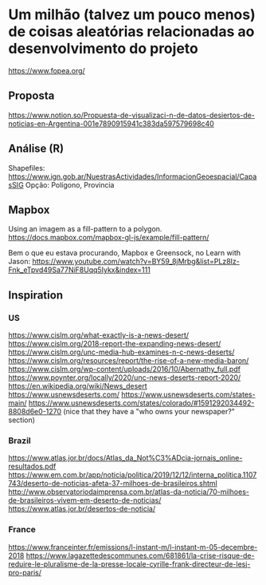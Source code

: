 # Um milhão (talvez um pouco menos) de coisas aleatórias relacionadas ao desenvolvimento do projeto

https://www.fopea.org/

## Proposta

https://www.notion.so/Propuesta-de-visualizaci-n-de-datos-desiertos-de-noticias-en-Argentina-001e7890915941c383da597579698c40

## Análise (R)

Shapefiles: https://www.ign.gob.ar/NuestrasActividades/InformacionGeoespacial/CapasSIG
Opção: Polígono, Provincia

## Mapbox

Using an imagem as a fill-pattern to a polygon.
https://docs.mapbox.com/mapbox-gl-js/example/fill-pattern/

Bem o que eu estava procurando, Mapbox e Greensock, no Learn with Jason:
https://www.youtube.com/watch?v=BY59_8jMrbg&list=PLz8Iz-Fnk_eTpvd49Sa77NiF8Uqq5Iykx&index=111


## Inspiration

### US

https://www.cislm.org/what-exactly-is-a-news-desert/
https://www.cislm.org/2018-report-the-expanding-news-desert/
https://www.cislm.org/unc-media-hub-examines-n-c-news-deserts/
https://www.cislm.org/resources/report/the-rise-of-a-new-media-baron/
https://www.cislm.org/wp-content/uploads/2016/10/Abernathy_full.pdf
https://www.poynter.org/locally/2020/unc-news-deserts-report-2020/
https://en.wikipedia.org/wiki/News_desert
https://www.usnewsdeserts.com/
https://www.usnewsdeserts.com/states-main/
https://www.usnewsdeserts.com/states/colorado/#1591292034492-8808d6e0-1270 (nice that they have a "who owns your newspaper?" section)

### Brazil

https://www.atlas.jor.br/docs/Atlas_da_Not%C3%ADcia-jornais_online-resultados.pdf
https://www.em.com.br/app/noticia/politica/2019/12/12/interna_politica,1107743/deserto-de-noticias-afeta-37-milhoes-de-brasileiros.shtml
http://www.observatoriodaimprensa.com.br/atlas-da-noticia/70-milhoes-de-brasileiros-vivem-em-deserto-de-noticias/
https://www.atlas.jor.br/desertos-de-noticia/

### France

https://www.franceinter.fr/emissions/l-instant-m/l-instant-m-05-decembre-2018
https://www.lagazettedescommunes.com/681861/la-crise-risque-de-reduire-le-pluralisme-de-la-presse-locale-cyrille-frank-directeur-de-lesj-pro-paris/
